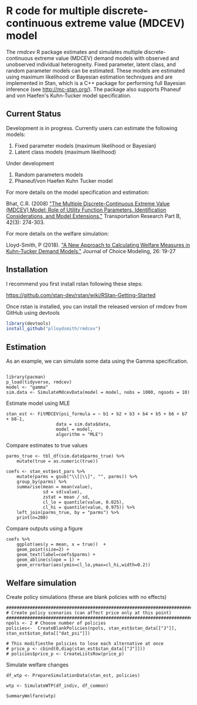 
# R code for multiple discrete-continuous extreme value (MDCEV) model 

The _rmdcev_ R package estimates and simulates multiple discrete-continuous extreme value (MDCEV) demand models with observed and unobserved individual heterogneity. Fixed parameter, latent class, and random parameter models can be estimated. These models are estimated using maximum likelihood or Bayesian estimation techniques and are implemented in Stan, which is a C++ package for performing full Bayesian inference (see http://mc-stan.org/). The package also supports Phaneuf and von Haefen's Kuhn-Tucker model specification.

## Current Status

Development is in progress. Currently users can estimate the following models:

1. Fixed parameter models (maximum likelihood or Bayesian)
2. Latent class models (maximum likelihood)

Under development
1. Random parameters models
2. Phaneuf/von Haefen Kuhn Tucker model

For more details on the model specification and estimation:

Bhat, C.R. (2008) ["The Multiple Discrete-Continuous Extreme Value (MDCEV) Model: Role of Utility Function Parameters, Identification Considerations, and Model Extensions."](https://www.sciencedirect.com/science/article/pii/S0191261507000677) Transportation Research Part B, 42(3): 274-303. 

For more details on the welfare simulation:

Lloyd-Smith, P (2018). ["A New Approach to Calculating Welfare Measures in Kuhn-Tucker Demand Models."](https://www.sciencedirect.com/science/article/pii/S1755534517300994) Journal of Choice Modeling, 26: 19-27


## Installation

I recommend you first install rstan following these steps:

https://github.com/stan-dev/rstan/wiki/RStan-Getting-Started

Once rstan is installed, you can install the released version of rmdcev from GitHub using devtools

``` r
library(devtools)
install_github("plloydsmith/rmdcev")
```

## Estimation

As an example, we can simulate some data using the Gamma specification.

```{r} 

library(pacman)
p_load(tidyverse, rmdcev)
model <- "gamma"
sim.data <- SimulateMdcevData(model = model, nobs = 1000, ngoods = 10)
```

Estimate model using MLE
``` {r}
stan_est <- FitMDCEV(psi_formula = ~ b1 + b2 + b3 + b4 + b5 + b6 + b7 + b8-1,
				   data = sim.data$data,
				   model = model,
				   algorithm = "MLE")
```

Compare estimates to true values
``` {r}
parms_true <- tbl_df(sim.data$parms_true) %>%
	mutate(true = as.numeric(true))

coefs <- stan_est$est_pars %>%
	mutate(parms = gsub("\\[|\\]", "", parms)) %>%
	group_by(parms) %>%
	summarise(mean = mean(value),
			  sd = sd(value),
			  zstat = mean / sd,
			  cl_lo = quantile(value, 0.025),
			  cl_hi = quantile(value, 0.975)) %>%
	left_join(parms_true, by = "parms") %>%
	print(n=200)
```

Compare outputs using a figure
```{r} 
coefs %>%
	ggplot(aes(y = mean, x = true))  +
	geom_point(size=2) +
	geom_text(label=coefs$parms) +
	geom_abline(slope = 1) +
	geom_errorbar(aes(ymin=cl_lo,ymax=cl_hi,width=0.2))
```


## Welfare simulation

Create policy simulations (these are blank policies with no effects)
```{r}
###########################################################################
# Create policy scenarios (can affect price only at this point)
###########################################################################
npols <- 2 # Choose number of policies
policies<-	CreateBlankPolicies(npols, stan_est$stan_data[["J"]], stan_est$stan_data[["dat_psi"]])

# This modifiesthe policies to lose each alternative at once
# price_p <- cbind(0,diag(stan_est$stan_data[["J"]]))
# policies$price_p <- CreateListsRow(price_p)
```

Simulate welfare changes
```{r}
df_wtp <- PrepareSimulationData(stan_est, policies)

wtp <- SimulateWTP(df_indiv, df_common)

SummaryWelfare(wtp)
```
